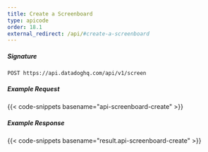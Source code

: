 ```yaml
---
title: Create a Screenboard
type: apicode
order: 18.1
external_redirect: /api/#create-a-screenboard
---
```


##### Signature
`POST https://api.datadoghq.com/api/v1/screen`
##### Example Request
{{< code-snippets basename="api-screenboard-create" >}}
##### Example Response
{{< code-snippets basename="result.api-screenboard-create" >}}

